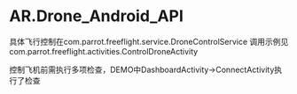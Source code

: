 AR.Drone_Android_API
=====================

具体飞行控制在com.parrot.freeflight.service.DroneControlService
调用示例见com.parrot.freeflight.activities.ControlDroneActivity

控制飞机前需执行多项检查，DEMO中DashboardActivity->ConnectActivity执行了检查
